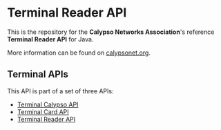 # Terminal Reader API

This is the repository for the **Calypso Networks Association**'s reference **Terminal Reader API** for Java.

More information can be found on [calypsonet.org](http://calypsonet.org).

## Terminal APIs

This API is part of a set of three APIs:
* [Terminal Calypso API](https://github.com/calypsonet/calypsonet-terminal-calypso-java-api)
* [Terminal Card API](https://github.com/calypsonet/calypsonet-terminal-card-java-api)
* [Terminal Reader API](https://github.com/calypsonet/calypsonet-terminal-reader-java-api)
